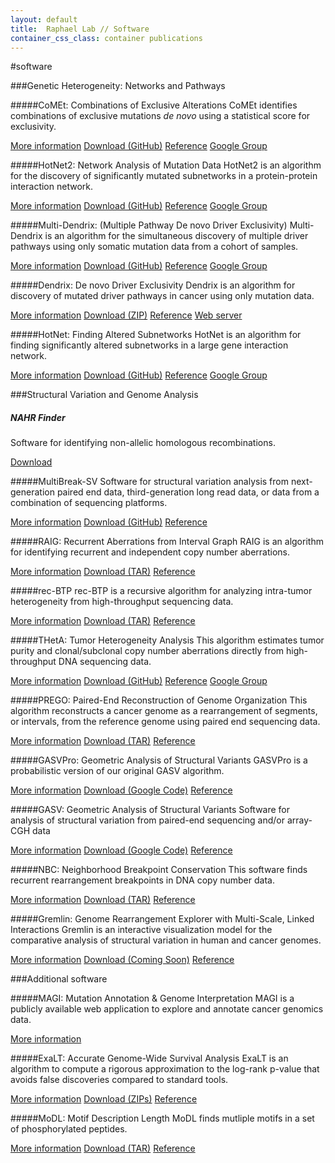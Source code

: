 ```yaml
---
layout: default
title:  Raphael Lab // Software
container_css_class: container publications
---
```


#software

###Genetic Heterogeneity: Networks and Pathways

#####CoMEt: Combinations of Exclusive Alterations
CoMEt identifies combinations of exclusive mutations <i>de novo</i> using a statistical score for exclusivity.




<span class="label label-primary">
	<a href="/projects/comet">More information</a>
</span>
<span class="label label-danger">
	<a href="https://github.com/raphael-group/comet/releases">Download (GitHub)</a>
</span>
<span class="label label-success">
	<a href="/projects/comet#reference">Reference</a>
</span>
<span class="label label-warning">
	<a href="https://groups.google.com/forum/#!forum/dendrix">Google Group</a>
</span>

<br/>

#####HotNet2: Network Analysis of Mutation Data
HotNet2 is an algorithm for the discovery of significantly mutated subnetworks in a protein-protein interaction network.

<span class="label label-primary">
	<a href="/projects/hotnet2">More information</a>
</span>
<span class="label label-danger">
	<a href="https://github.com/raphael-group/hotnet2/releases">Download (GitHub)</a>
</span>
<span class="label label-success">
	<a href="/projects/hotnet2#reference">Reference</a>
</span>
<span class="label label-warning">
	<a href="https://groups.google.com/forum/#!forum/hotnet-users">Google Group</a>
</span>

<br/>

#####Multi-Dendrix: (Multiple Pathway De novo Driver Exclusivity)
Multi-Dendrix is an algorithm for the simultaneous discovery of multiple driver pathways using only somatic mutation data from a cohort of samples.

<span class="label label-primary">
	<a href="/projects/multi-dendrix">More information</a>
</span>
<span class="label label-danger">
	<a href="http://mdml.github.com/multi-dendrix">Download (GitHub)</a>
</span>
<span class="label label-success">
	<a href="/projects/multi-dendrix#reference">Reference</a>
</span>
<span class="label label-warning">
	<a href="https://groups.google.com/forum/#!forum/dendrix">Google Group</a>
</span>

<br/>

#####Dendrix: De novo Driver Exclusivity
Dendrix is an algorithm for discovery of mutated driver pathways in cancer using only mutation data. 

<span class="label label-primary">
	<a href="/projects/dendrix">More information</a>
</span>
<span class="label label-danger">
	<a href="http://compbio-research.cs.brown.edu/software/Dendrix/Dendrix_v0.3.zip">Download (ZIP)</a>
</span>
<span class="label label-success">
	<a href="/projects/dendrix#reference">Reference</a>
</span>
<span class="label label-info">
	<a href="http://ccmbweb.ccv.brown.edu/dendrix/">Web server</a>
</span>

<br/>

#####HotNet: Finding Altered Subnetworks
HotNet is an algorithm for finding significantly altered subnetworks in a large gene interaction network. 

<span class="label label-primary">
	<a href="/projects/hotnet">More information</a>
</span>
<span class="label label-danger">
	<a href="https://github.com/raphael-group/hotnet/releases">Download (GitHub)</a>
</span>
<span class="label label-success">
	<a href="/projects/hotnet#reference">Reference</a>
</span>
<span class="label label-warning">
	<a href="https://groups.google.com/forum/#!forum/hotnet-users">Google Group</a>
</span>

<br/>

###Structural Variation and Genome Analysis
##### NAHR Finder #####
Software for identifying non-allelic homologous recombinations.

<span class="label label-danger">
	<a href="http://compbio-research.cs.brown.edu/software/NAHR/NAHR_finder-0.0.1.tar.gz">Download</a>
</span>

<br/>

#####MultiBreak-SV
Software for structural variation analysis from next-generation paired end data, third-generation
long read data, or data from a combination of sequencing platforms.

<span class="label label-primary">
	<a href="/projects/multibreaksv">More information</a>
</span>
<span class="label label-danger">
	<a href="https://github.com/raphael-group/multibreak-sv">Download (GitHub)</a>
</span>
<span class="label label-success">
	<a href="/projects/multibreaksv#reference">Reference</a>
</span>

<br/>

#####RAIG: Recurrent Aberrations from Interval Graph
RAIG is an algorithm for identifying recurrent and independent copy number aberrations.

<span class="label label-primary">
	<a href="/projects/raig">More information</a>
</span>
<span class="label label-danger">
	<a href="http://compbio-research.cs.brown.edu/software/RAIG/RAIG_1.01.tar.gz">Download (TAR)</a>
</span>
<span class="label label-success">
	<a href="/projects/raig#reference">Reference</a>
</span>

<br/>


#####rec-BTP
rec-BTP is a recursive algorithm for analyzing intra-tumor heterogeneity from high-throughput sequencing data.

<span class="label label-primary">
	<a href="/projects/btp">More information</a>
</span>
<span class="label label-danger">
	<a href="http://compbio-research.cs.brown.edu/software/BTP/rec-btp-1.0.tar.gz">Download (TAR)</a>
</span>
<span class="label label-success">
	<a href="/projects/btp#reference">Reference</a>
</span>

<br/>

#####THetA: Tumor Heterogeneity Analysis
This algorithm estimates tumor purity and clonal/subclonal copy number aberrations directly from high-throughput DNA sequencing data.

<span class="label label-primary">
	<a href="/projects/theta">More information</a>
</span>
<span class="label label-danger">
	<a href="https://github.com/raphael-group/THetA">Download (GitHub)</a>
</span>
<span class="label label-success">
	<a href="/projects/theta#reference">Reference</a>
</span>
<span class="label label-warning">
	<a href="https://groups.google.com/forum/#!forum/theta-users">Google Group</a>
</span>

<br/>

#####PREGO: Paired-End Reconstruction of Genome Organization
This algorithm reconstructs a cancer genome as a rearrangement of segments, or intervals, from the reference genome using paired end sequencing data.

<span class="label label-primary">
	<a href="/projects/prego">More information</a>
</span>
<span class="label label-danger">
	<a href="http://compbio-research.cs.brown.edu/software/PREGO/PREGO_1.2.tar.gz">Download (TAR)</a>
</span>
<span class="label label-success">
	<a href="/projects/prego#reference">Reference</a>
</span>

<br/>

#####GASVPro: Geometric Analysis of Structural Variants
GASVPro is a probabilistic version of our original GASV algorithm.

<span class="label label-primary">
	<a href="/projects/gasv">More information</a>
</span>
<span class="label label-danger">
	<a href="http://code.google.com/p/gasv/">Download (Google Code)</a>
</span>
<span class="label label-success">
	<a href="/projects/gasv#reference">Reference</a>
</span>

<br/>

#####GASV: Geometric Analysis of Structural Variants
Software for analysis of structural variation from paired-end sequencing and/or array-CGH data

<span class="label label-primary">
	<a href="/projects/gasv">More information</a>
</span>
<span class="label label-danger">
	<a href="http://code.google.com/p/gasv/">Download (Google Code)</a>
</span>
<span class="label label-success">
	<a href="/projects/gasv#reference">Reference</a>
</span>

<br/>

#####NBC: Neighborhood Breakpoint Conservation
This software finds recurrent rearrangement breakpoints in DNA copy number data.

<span class="label label-primary">
	<a href="/projects/nbc">More information</a>
</span>
<span class="label label-danger">
	<a href="http://compbio-research.cs.brown.edu/software/NBC/NBCcode.tgz">Download (TAR)</a>
</span>
<span class="label label-success">
	<a href="/projects/nbc#reference">Reference</a>
</span>

<br/>

#####Gremlin: Genome Rearrangement Explorer with Multi-Scale, Linked Interactions
Gremlin is an interactive visualization model for the comparative analysis of structural variation in human and cancer genomes.

<span class="label label-primary">
	<a href="/projects/gremlin">More information</a>
</span>
<span class="label label-danger">
	<a href="/projects/gremlin#download">Download (Coming Soon)</a>
</span>
<span class="label label-success">
	<a href="/projects/gremlin#reference">Reference</a>
</span>

<br/>


###Additional software

#####MAGI: Mutation Annotation & Genome Interpretation
MAGI is a publicly available web application to explore and annotate cancer genomics data.

<span class="label label-primary">
	<a href="http://magi.cs.brown.edu">More information</a>
</span>

<br/>

#####ExaLT: Accurate Genome-Wide Survival Analysis
ExaLT is an algorithm to compute a rigorous approximation to the log-rank p-value that avoids false discoveries compared to standard tools.

<span class="label label-primary">
	<a href="/projects/survival">More information</a>
</span>
<span class="label label-danger">
	<a href="/projects/survival#download">Download (ZIPs)</a>
</span>
<span class="label label-success">
	<a href="/projects/survival#reference">Reference</a>
</span>

<br/>

#####MoDL: Motif Description Length
MoDL finds mutliple motifs in a set of phosphorylated peptides.

<span class="label label-primary">
	<a href="/projects/modl">More information</a>
</span>
<span class="label label-danger">
	<a href="http://compbio-research.cs.brown.edu/software/MoDL/MoDL.tar.gz">Download (TAR)</a>
</span>
<span class="label label-success">
	<a href="/projects/modl#reference">Reference</a>
</span>

<br/>


